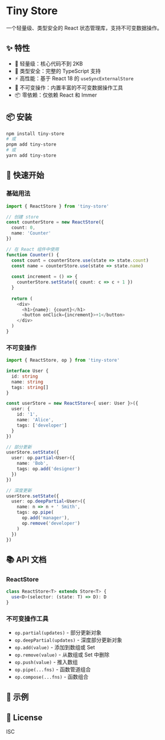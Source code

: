 # Tiny Store

一个轻量级、类型安全的 React 状态管理库，支持不可变数据操作。

## ✨ 特性

- 🚀 轻量级：核心代码不到 2KB
- 💪 类型安全：完整的 TypeScript 支持
- ⚡ 高性能：基于 React 18 的 `useSyncExternalStore`
- 🔄 不可变操作：内置丰富的不可变数据操作工具
- 📦 零依赖：仅依赖 React 和 Immer

## 📦 安装

```bash
npm install tiny-store
# 或
pnpm add tiny-store
# 或
yarn add tiny-store
```

## 🚀 快速开始

### 基础用法

```typescript
import { ReactStore } from 'tiny-store'

// 创建 store
const counterStore = new ReactStore({
  count: 0,
  name: 'Counter'
})

// 在 React 组件中使用
function Counter() {
  const count = counterStore.use(state => state.count)
  const name = counterStore.use(state => state.name)
  
  const increment = () => {
    counterStore.setState({ count: c => c + 1 })
  }
  
  return (
    <div>
      <h1>{name}: {count}</h1>
      <button onClick={increment}>+1</button>
    </div>
  )
}
```

### 不可变操作

```typescript
import { ReactStore, op } from 'tiny-store'

interface User {
  id: string
  name: string
  tags: string[]
}

const userStore = new ReactStore<{ user: User }>({
  user: {
    id: '1',
    name: 'Alice',
    tags: ['developer']
  }
})

// 部分更新
userStore.setState({
  user: op.partial<User>({
    name: 'Bob',
    tags: op.add('designer')
  })
})

// 深度更新
userStore.setState({
  user: op.deepPartial<User>({
    name: n => n + ' Smith',
    tags: op.pipe(
      op.add('manager'),
      op.remove('developer')
    )
  })
})
```

## 📚 API 文档

### ReactStore

```typescript
class ReactStore<T> extends Store<T> {
  use<D>(selector: (state: T) => D): D
}
```

### 不可变操作工具

- `op.partial(updates)` - 部分更新对象
- `op.deepPartial(updates)` - 深度部分更新对象
- `op.add(value)` - 添加到数组或 Set
- `op.remove(value)` - 从数组或 Set 中删除
- `op.push(value)` - 推入数组
- `op.pipe(...fns)` - 函数管道组合
- `op.compose(...fns)` - 函数组合

## 🎯 示例

## 📄 License

ISC
